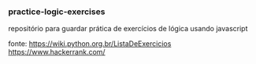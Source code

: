 ### practice-logic-exercises

repositório para guardar prática de exercícios de lógica usando javascript

fonte: https://wiki.python.org.br/ListaDeExercicios
      https://www.hackerrank.com/
